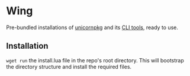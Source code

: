 # Wing

Pre-bundled installations of [unicornpkg](https://github.com/unicornpkg/unicornpkg) and its [CLI tools](https://github.com/unicornpkg/cli), ready to use.

## Installation

`wget run` the install.lua file in the repo's root directory. This will bootstrap the directory structure and install the required files.
